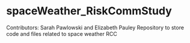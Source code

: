 # spaceWeather_RiskCommStudy
Contributors: Sarah Pawlowski and Elizabeth Pauley
Repository to store code and files related to space weather RCC
